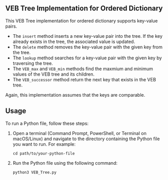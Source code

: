 ## VEB Tree Implementation for Ordered Dictionary

This VEB Tree implementation for ordered dictionary supports key-value pairs.

- The `insert` method inserts a new key-value pair into the tree. If the key already exists in the tree, the associated value is updated.
- The `delete` method removes the key-value pair with the given key from the tree.
- The `lookup` method searches for a key-value pair with the given key by traversing the tree.
- The `VEB_max` and `VEB_min` methods find the maxmium and minimum values of the VEB tree and its children.
- The `VEB_successor` method return the next key that exists in the VEB tree.

Again, this implementation assumes that the keys are comparable.

## Usage

To run a Python file, follow these steps:

1. Open a terminal (Command Prompt, PowerShell, or Terminal on macOS/Linux) and navigate to the directory containing the Python file you want to run. For example:

   ```
   cd path/to/your-python-file
   ```

2. Run the Python file using the following command:

   ```
   python3 VEB_Tree.py
   ```